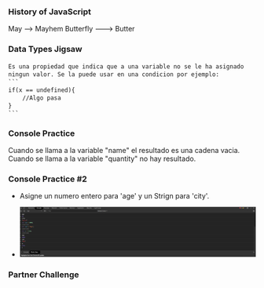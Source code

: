 ### History of JavaScript
   May ——> Mayhem
   Butterfly ——-> Butter
   
### Data Types Jigsaw
    Es una propiedad que indica que a una variable no se le ha asignado ningun valor. Se la puede usar en una condicion por ejemplo:
    ```
    if(x == undefined){
	    //Algo pasa
    }
    ```
### Console Practice
   Cuando se llama a la variable "name" el resultado es una cadena vacia.
   Cuando se llama a la variable "quantity" no hay resultado.
   
### Console Practice #2
   * Asigne un numero entero para 'age' y un Strign para 'city'.
   
   * ![Different variables](images/ss_js1.png)
   
### Partner Challenge
